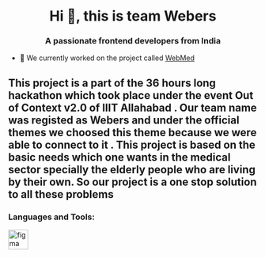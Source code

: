 <h1 align="center">Hi 👋, this is team Webers</h1>
<h3 align="center">A passionate frontend developers from India</h3>

- 🔭 We currently worked on the project called [WebMed](https://www.figma.com/file/V7uOfynRTwSOjSGgcorKb1/Hackathon?node-id=0%3A1&t=VNeeyg0h4HEZcMBY-1)


<p align="left">
</p>
<h2>This project is a part of the 36 hours long hackathon which took place under the event Out of Context v2.0 of IIIT Allahabad . Our team name was registed as Webers and under the official themes we choosed this theme because we were able to connect to it . This project is based on the basic needs which one wants in the medical sector specially the elderly people who are living by their own. So our project is a one stop solution to all these problems</h2>

<h3 align="left">Languages and Tools:</h3>
<p align="left"> <a href="https://www.figma.com/" target="_blank" rel="noreferrer"> <img src="https://www.vectorlogo.zone/logos/figma/figma-icon.svg" alt="figma" width="40" height="40"/> </a> </p>
